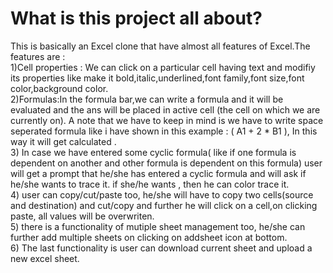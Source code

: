 
# What is this project all about?
This is basically an Excel clone that have almost all features of Excel.The features are :<br/>
1)Cell properties : We can click on a particular cell having text and modifiy its properties like make it bold,italic,underlined,font family,font size,font color,background color.<br/>
2)Formulas:In the formula bar,we can write a formula and it will be evaluated and the ans will be placed in active cell (the cell on which we are currently on). A note that we have to keep in mind is we have to write space seperated formula like i have shown in this example : ( A1 + 2 * B1 ), In this way it will get calculated .<br/>
3) In case we have entered some cyclic formula( like if one formula is dependent on another and other formula is dependent on this formula) user will get a prompt that he/she has entered a cyclic formula and will ask if he/she wants to trace it. if she/he wants , then he can color trace it.<br/>
4) user can copy/cut/paste too, he/she will have to copy two cells(source and destination) and cut/copy and further he will click on a cell,on clicking paste, all values will be overwriten.<br/>
5) there is a functionality of mutiple sheet management too, he/she can further add multiple sheets on clicking on addsheet icon at bottom.<br/>
6) The last functionality is user can download current sheet and upload a new excel sheet.<br/>
